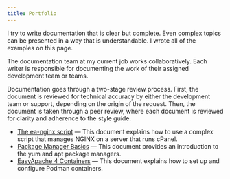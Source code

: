 ```yaml
---
title: Portfolio
---
```


I try to write documentation that is clear but complete. Even complex topics can be presented in a way that is understandable. I wrote all of the examples on this page. 

The documentation team at my current job works collaboratively. Each writer is responsible for documenting the work of their assigned development team or teams.

Documentation goes through a two-stage review process. First, the document is reviewed for technical accuracy by either the development team or support, depending on the origin of the request. Then, the document is taken through a peer review, where each document is reviewed for clarity and adherence to the style guide.

* [The ea-nginx script](nginx-script.md) — This document explains how to use a complex script that manages NGINX on a server that runs cPanel. 
* [Package Manager Basics](package-manager-basics.md) — This document provides an introduction to the yum and apt package managers. 
* [EasyApache 4 Containers](containers.md) — This document explains how to set up and configure Podman containers. 

